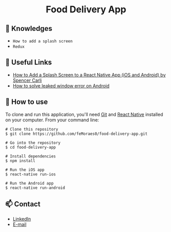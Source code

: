 <h1 align="center">Food Delivery App</h1>

<!--
<p align="center">
  <img width="250" src="URL">
</p>
-->

## :rocket: Knowledges
 - `How to add a splash screen`
 - `Redux`

## :paperclip: Useful Links
 - [How to Add a Splash Screen to a React Native App (iOS and Android) by Spencer Carli](https://medium.com/handlebar-labs/how-to-add-a-splash-screen-to-a-react-native-app-ios-and-android-30a3cec835ae)
 - [How to solve leaked window error on Android](https://github.com/crazycodeboy/react-native-splash-screen/issues/32#issuecomment-372246407)

## :book: How to use

To clone and run this application, you'll need [Git](https://git-scm.com/downloads) and [React Native](https://reactnative.dev/docs/getting-started) installed on your computer. From your command line:

```
# Clone this repository
$ git clone https://github.com/feMoraes0/food-delivery-app.git

# Go into the repository
$ cd food-delivery-app

# Install dependencies
$ npm install

# Run the iOS app
$ react-native run-ios

# Run the Android app
$ react-native run-android
```

<!--
## :link: Credits
 - [Name](Link)
-->

## :mailbox: Contact
  - <a target="_blank" href="https://www.linkedin.com/in/fernando-moraes-48a26916a/">LinkedIn</a>
  - <a target="_blank" href="mailto:fernandomoraes.lopes@gmail.com">E-mail</a>